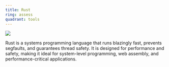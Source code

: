 ```yaml
---
title: Rust
ring: assess
quadrant: tools
---
```


[![](https://img.shields.io/badge/rust-0c7cba?logo=gitbook&logoColor=000&style=flat)](https://rust-lang.org/)

Rust is a systems programming language that runs blazingly fast, prevents segfaults, and guarantees thread safety. It is designed for performance and safety, making it ideal for system-level programming, web assembly, and performance-critical applications.